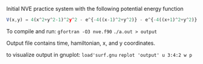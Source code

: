 Initial NVE practice system with the following potential energy function

```javascript
V(x,y) = 4(x^2+y^2-1)^2y^2 - e^{-4((x-1)^2+y^2)} - e^{-4((x+1)^2+y^2)} + e^{8(x-1.5)} + e^{8(x-+.5)} + e^{-4(y+0.25)} + 0.2e^{-8x^2}
```
To compile and run:
`gfortran -O3 nve.f90`
`./a.out > output`

Output file contains time, hamiltonian, x, and y coordinates.

to visualize output in gnuplot:
`load'surf.gnu`
`replot 'output' u 3:4:2 w p`

